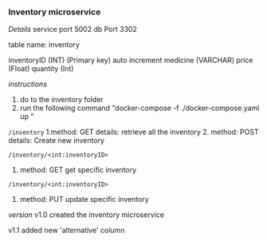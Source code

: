 ### Inventory microservice 

*Details*
service port 5002
db Port 3302

table name: inventory

inventoryID (INT) (Primary key) auto increment
medicine (VARCHAR)
price (Float)
quantity (Int)

*instructions*
1. do to the inventory folder
2. run the following command "docker-compose -f ./docker-compose.yaml up "

```/inventory```
1.method: GET
    details: retrieve all the inventory
2. method: POST
    details: Create new inventory

```/inventory/<int:inventoryID>```
1. method: GET
    get specific inventory

```/inventory/<int:inventoryID>```
1. method: PUT
    update specific inventory

*version*
v1.0
created the inventory microservice

v1.1
added new 'alternative' column